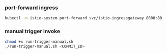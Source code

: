 ### port-forward ingress
```sh
kubectl -n istio-system port-forward svc/istio-ingressgateway 8088:80
```

### manual trigger invoke
```sh
chmod +x run-trigger-manual.sh
./run-trigger-manual.sh <COMMIT_ID>
```
